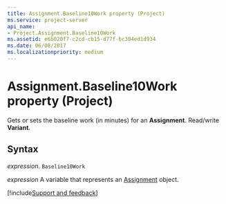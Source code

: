 ```yaml
---
title: Assignment.Baseline10Work property (Project)
ms.service: project-server
api_name:
- Project.Assignment.Baseline10Work
ms.assetid: e6b020f7-c2cd-cb15-d77f-bc384ed1d934
ms.date: 06/08/2017
ms.localizationpriority: medium
---
```



# Assignment.Baseline10Work property (Project)

Gets or sets the baseline work (in minutes) for an **Assignment**. Read/write **Variant**.


## Syntax

_expression_. `Baseline10Work`

_expression_ A variable that represents an [Assignment](./Project.Assignment.md) object.

[!include[Support and feedback](~/includes/feedback-boilerplate.md)]